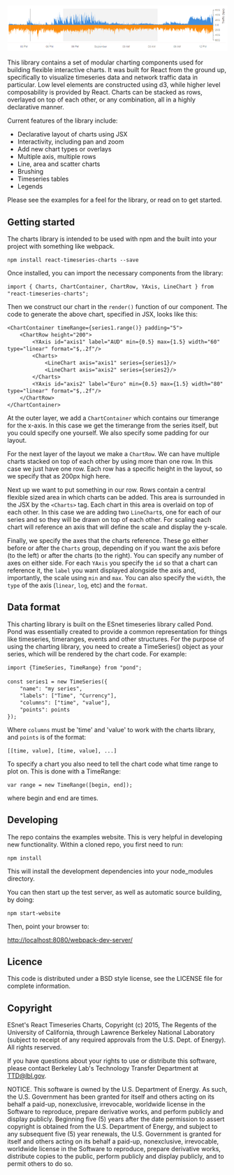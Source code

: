 ![Line chart](./screenshots/areachart.png)

This library contains a set of modular charting components used for building flexible interactive charts. It was built for React from the ground up, specifically to visualize timeseries data and network traffic data in particular. Low level elements are constructed using d3, while higher level composability is provided by React. Charts can be stacked as rows, overlayed on top of each other, or any combination, all in a highly declarative manner.

Current features of the library include:

 * Declarative layout of charts using JSX
 * Interactivity, including pan and zoom
 * Add new chart types or overlays
 * Multiple axis, multiple rows
 * Line, area and scatter charts
 * Brushing
 * Timeseries tables
 * Legends

Please see the examples for a feel for the library, or read on to get started.

Getting started
---------------

The charts library is intended to be used with npm and the built into your project with something like webpack.

    npm install react-timeseries-charts --save

Once installed, you can import the necessary components from the library:

    import { Charts, ChartContainer, ChartRow, YAxis, LineChart } from "react-timeseries-charts";

Then we construct our chart in the `render()` function of our component. The code to generate the above chart, specified in JSX, looks like this:

    <ChartContainer timeRange={series1.range()} padding="5">
        <ChartRow height="200">
            <YAxis id="axis1" label="AUD" min={0.5} max={1.5} width="60" type="linear" format="$,.2f"/>
            <Charts>
                <LineChart axis="axis1" series={series1}/>
                <LineChart axis="axis2" series={series2}/>
            </Charts>
            <YAxis id="axis2" label="Euro" min={0.5} max={1.5} width="80" type="linear" format="$,.2f"/>
        </ChartRow>
    </ChartContainer>

At the outer layer, we add a `ChartContainer` which contains our timerange for the x-axis. In this case we get the timerange from the series itself, but you could specify one yourself. We also specify some padding for our layout.

For the next layer of the layout we make a `ChartRow`. We can have multiple charts stacked on top of each other by using more than one row. In this case we just have one row. Each row has a specific height in the layout, so we specify that as 200px high here.

Next up we want to put something in our row. Rows contain a central flexible sized area in which charts can be added. This area is surrounded in the JSX by the `<Charts>` tag. Each chart in this area is overlaid on top of each other. In this case we are adding two `LineChart`s, one for each of our series and so they will be drawn on top of each other. For scaling each chart will reference an axis that will define the scale and display the y-scale.

Finally, we specify the axes that the charts reference. These go either before or after the `Charts` group, depending on if you want the axis before (to the left) or after the charts (to the right). You can specify any number of axes on either side. For each `YAxis` you specify the `id` so that a chart can reference it, the `label` you want displayed alongside the axis and, importantly, the scale using `min` and `max`. You can also specify the `width`, the `type` of the axis (`linear`, `log`, etc) and the `format`.

Data format
-----------

This charting library is built on the ESnet timeseries library called Pond. Pond was essentially created to provide a common representation for things like timeseries, timeranges, events and other structures. For the purpose of using the charting library, you need to create a TimeSeries() object as your series, which will be rendered by the chart code. For example:

    import {TimeSeries, TimeRange} from "pond";

    const series1 = new TimeSeries({
        "name": "my series",
        "labels": ["Time", "Currency"],
        "columns": ["time", "value"],
        "points": points
    });

Where `columns` must be 'time' and 'value' to work with the charts library, and `points` is of the format:

    [[time, value], [time, value], ...]

To specify a chart you also need to tell the chart code what time range to plot on. This is done with a TimeRange:

    var range = new TimeRange([begin, end]);

where begin and end are times.

Developing
----------

The repo contains the examples website. This is very helpful in developing new functionality. Within a cloned repo, you first need to run:

    npm install

This will install the development dependencies into your node_modules directory.

You can then start up the test server, as well as automatic source building, by doing:

    npm start-website

Then, point your browser to:

[http://localhost:8080/webpack-dev-server/](http://localhost:8080/webpack-dev-server/)

Licence
-------

This code is distributed under a BSD style license, see the LICENSE file for complete information.

Copyright
---------

ESnet's React Timeseries Charts, Copyright (c) 2015, The Regents of the University of California, through Lawrence Berkeley National Laboratory (subject to receipt of any required approvals from the U.S. Dept. of Energy). All rights reserved.

If you have questions about your rights to use or distribute this software, please contact Berkeley Lab's Technology Transfer Department at TTD@lbl.gov.

NOTICE. This software is owned by the U.S. Department of Energy. As such, the U.S. Government has been granted for itself and others acting on its behalf a paid-up, nonexclusive, irrevocable, worldwide license in the Software to reproduce, prepare derivative works, and perform publicly and display publicly. Beginning five (5) years after the date permission to assert copyright is obtained from the U.S. Department of Energy, and subject to any subsequent five (5) year renewals, the U.S. Government is granted for itself and others acting on its behalf a paid-up, nonexclusive, irrevocable, worldwide license in the Software to reproduce, prepare derivative works, distribute copies to the public, perform publicly and display publicly, and to permit others to do so.
